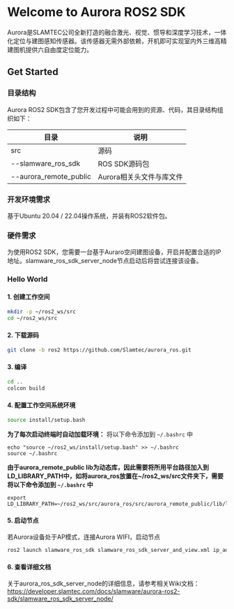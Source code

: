 # Welcome to Aurora ROS2 SDK

Aurora是SLAMTEC公司全新打造的融合激光、视觉、惯导和深度学习技术，一体化定位与建图感知传感器。该传感器无需外部依赖，开机即可实现室内外三维高精建图机提供六自由度定位能力。

## Get Started

### 目录结构

Aurora ROS2 SDK包含了您开发过程中可能会用到的资源、代码，其目录结构组织如下：

| 目录                     | 说明              |
| ---------------------- | --------------- |
| src                    | 源码              |
| --slamware_ros_sdk     | ROS SDK源码包      |
| --aurora_remote_public | Aurora相关头文件与库文件 |

### 开发环境需求

基于Ubuntu 20.04 / 22.04操作系统，并装有ROS2软件包。

### 硬件需求

为使用ROS2 SDK，您需要一台基于Auraro空间建图设备，开启并配置合适的IP地址。slamware_ros_sdk_server_node节点启动后将尝试连接该设备。

### Hello World

#### 1. 创建工作空间

```bash
mkdir -p ~/ros2_ws/src
cd ~/ros2_ws/src
```

#### 2. 下载源码
```bash
git clone -b ros2 https://github.com/Slamtec/aurora_ros.git
```

#### 3. 编译

```bash
cd ..
colcon build
```

#### 4. 配置工作空间系统环境

```bash
source install/setup.bash
```

**为了每次启动终端时自动加载环境：** 将以下命令添加到 `~/.bashrc` 中

```
echo "source ~/ros2_ws/install/setup.bash" >> ~/.bashrc
source ~/.bashrc
```

**由于aurora_remote_public lib为动态库，因此需要将所用平台路径加入到LD_LIBRARY_PATH中，如将aurora_ros放置在~/ros2_ws/src文件夹下，需要将以下命令添加到 `~/.bashrc` 中**

```
export LD_LIBRARY_PATH=~/ros2_ws/src/aurora_ros/src/aurora_remote_public/lib/linux_x86_64:$LD_LIBRARY_PATH
```

#### 5. 启动节点

若Aurora设备处于AP模式，连接Aurora WIFI，启动节点

```bash
ros2 launch slamware_ros_sdk slamware_ros_sdk_server_and_view.xml ip_address:=192.168.11.1
```

#### 6. 查看详细文档
关于aurora_ros_sdk_server_node的详细信息，请参考相关Wiki文档：https://developer.slamtec.com/docs/slamware/aurora-ros2-sdk/slamware_ros_sdk_server_node/